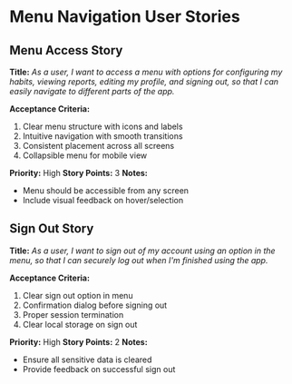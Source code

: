 # Menu Navigation User Stories

## Menu Access Story
**Title:**
_As a user, I want to access a menu with options for configuring my habits, viewing reports, editing my profile, and signing out, so that I can easily navigate to different parts of the app._

**Acceptance Criteria:**
1. Clear menu structure with icons and labels
2. Intuitive navigation with smooth transitions
3. Consistent placement across all screens
4. Collapsible menu for mobile view

**Priority:** High
**Story Points:** 3
**Notes:**
- Menu should be accessible from any screen
- Include visual feedback on hover/selection

## Sign Out Story
**Title:**
_As a user, I want to sign out of my account using an option in the menu, so that I can securely log out when I'm finished using the app._

**Acceptance Criteria:**
1. Clear sign out option in menu
2. Confirmation dialog before signing out
3. Proper session termination
4. Clear local storage on sign out

**Priority:** High
**Story Points:** 2
**Notes:**
- Ensure all sensitive data is cleared
- Provide feedback on successful sign out